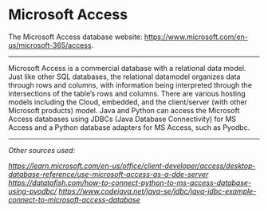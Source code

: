 # Microsoft Access

The Microsoft Access database website: https://www.microsoft.com/en-us/microsoft-365/access.
___
Microsoft Access is a commercial database with a relational data model. Just like other SQL databases, the relational datamodel organizes data through rows and columns, with information being interpreted through the intersections of the table’s rows and columns. There are various hosting models including the Cloud, embedded, and the client/server (with other Microsoft products) model. Java and Python can access the Microsoft Access databases using JDBCs (Java Database Connectivity) for MS Access and a Python database adapters for MS Access, such as Pyodbc. 
___
_Other sources used:_

_https://learn.microsoft.com/en-us/office/client-developer/access/desktop-database-reference/use-microsoft-access-as-a-dde-server_
_https://datatofish.com/how-to-connect-python-to-ms-access-database-using-pyodbc/_
_https://www.codejava.net/java-se/jdbc/java-jdbc-example-connect-to-microsoft-access-database_
